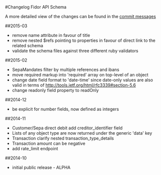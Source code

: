 #Changelog Fidor API Schema

A more detailed view of the changes can be found in the [commit messages](https://github.com/fidor/fidor_schema/commits/)

##2015-03

* remove name attribute in favour of title
* remove nested $refs pointing to properties in favour of direct link to the related schema
* validate the schema files against three different ruby validators

##2015-02

* SepaMandates filter by multiple references and ibans
* move required markup into 'required' array on top-level of an object
* change date field format to 'date-time' since date-only values are also valid in terms of http://tools.ietf.org/html/rfc3339#section-5.6
* change readonly field property to readOnly

##2014-12

* be explicit for number fields, now defined as integers

##2014-11

* Customer/Sepa direct debit add creditor_identifier field
* Lists of any object type are now returned under the generic 'data' key
* Transaction clarify nested transaction_type_details
* Transaction amount can be negative
* add rate_limit endpoint

##2014-10

* initial public release - ALPHA
